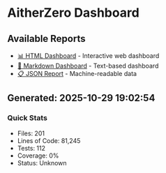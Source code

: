 # AitherZero Dashboard

## Available Reports

- [📊 HTML Dashboard](dashboard.html) - Interactive web dashboard
- [📝 Markdown Dashboard](dashboard.md) - Text-based dashboard
- [📋 JSON Report](dashboard.json) - Machine-readable data

## Generated: 2025-10-29 19:02:54

### Quick Stats
- Files: 201
- Lines of Code: 81,245
- Tests: 112
- Coverage: 0%
- Status: Unknown
